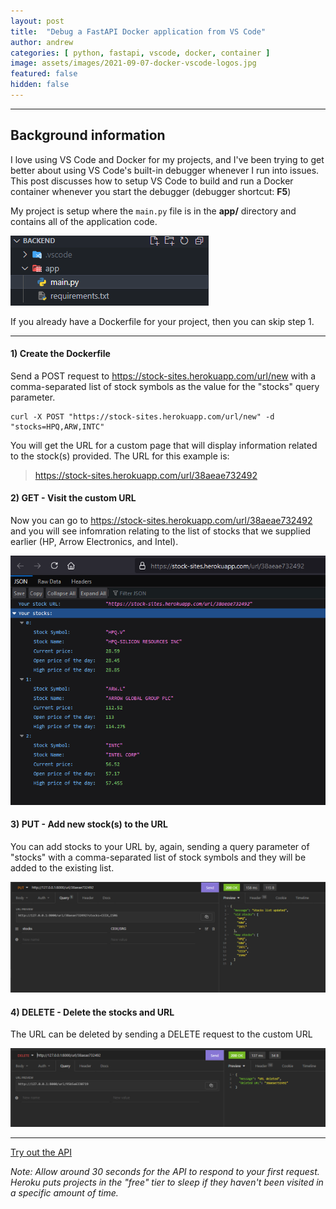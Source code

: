 ```yaml
---
layout: post
title:  "Debug a FastAPI Docker application from VS Code"
author: andrew
categories: [ python, fastapi, vscode, docker, container ]
image: assets/images/2021-09-07-docker-vscode-logos.jpg
featured: false
hidden: false
---
```


---

## Background information
I love using VS Code and Docker for my projects, and I've been trying to get better about using VS Code's built-in debugger whenever I run into issues.
This post discusses how to setup VS Code to build and run a Docker container whenever you start the debugger (debugger shortcut: **F5**)

My project is setup where the `main.py` file is in the **app/** directory and contains all of the application code.

![Project structure](../img/posts/2021-09-07-project-structure.PNG)

If you already have a Dockerfile for your project, then you can skip step 1.

---

#### 1) Create the Dockerfile

Send a POST request to https://stock-sites.herokuapp.com/url/new with a comma-separated list of stock symbols as the value for the "stocks" query parameter.
```
curl -X POST "https://stock-sites.herokuapp.com/url/new" -d "stocks=HPQ,ARW,INTC"
```

You will get the URL for a custom page that will display information related to the stock(s) provided. The URL for this example is:
> https://stock-sites.herokuapp.com/url/38aeae732492


#### 2) GET - Visit the custom URL

Now you can go to https://stock-sites.herokuapp.com/url/38aeae732492 and you will see infomration relating to the list of stocks that we supplied earlier (HP, Arrow Electronics, and Intel).

![API output](../img/posts/2021-07-13-api-output.png)


#### 3) PUT - Add new stock(s) to the URL

You can add stocks to your URL by, again, sending a query parameter of "stocks" with a comma-separated list of stock symbols and they will be added to the existing list.

![API PUT update](../img/posts/2021-07-13-api-put.png)


#### 4) DELETE - Delete the stocks and URL

The URL can be deleted by sending a DELETE request to the custom URL

![API DELETE output](../img/posts/2021-07-13-api-delete.png)

---

[Try out the API](https://stock-sites.herokuapp.com/docs)

_Note: Allow around 30 seconds for the API to respond to your first request. Heroku puts projects in the "free" tier to sleep if they haven't been visited in a specific amount of time._

